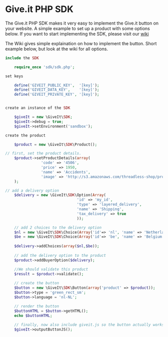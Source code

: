Give.it PHP SDK
=======

The Give.it PHP SDK makes it very easy to implement the Give.it button on your website. A simple example to set up a product with some options below. If you want to start implementing the SDK, please visit our [wiki](https://github.com/giveit/sdk-php/wiki)

The Wiki gives simple explaination on how to implement the button. Short example below, but look at the wiki for all options.

```php
include the SDK

    require_once 'sdk/sdk.php';

set keys

    define('GIVEIT_PUBLIC_KEY',  '[key]');
    define('GIVEIT_DATA_KEY',    '[key]');
    define('GIVEIT_PRIVATE_KEY', '[key]');


create an instance of the SDK

    $giveIt = new \GiveIt\SDK;
    $giveIt->debug = true;
    $giveIt->setEnvironment('sandbox');

create the product

    $product = new \GiveIt\SDK\Product();

// first, set the product details.
    $product->setProductDetails(array(
                'code' => '4506', 
                'price' => 1950, 
                'name' => 'Accidents', 
                'image' => 'http://s3.amazonaws.com/threadless-shop/products/4506/636x460shirt_guys_01.jpg')
    );

// add a delivery option
    $delivery = new \GiveIt\SDK\Option(Array(
                                'id' => 'my_id',
                                'type' => 'layered_delivery',
                                'name' => 'Shipping',
                                'tax_delivery' => true
                                ));

    // add 2 choices to the delivery option
    $nl = new \GiveIt\SDK\Choice(Array('id'=> 'nl', 'name' => 'Netherlands', 'price' => 495));
    $be = new \GiveIt\SDK\Choice(Array('id'=> 'be', 'name' => 'Belgium', 'price' => 895));
    
    $delivery->addChoices(array($nl,$be));
    
    // add the delivery option to the product
    $product->addBuyerOption($delivery);

    //We should validate this product
    $result = $product->validate();
    
    // create the button
    $button = new \GiveIt\SDK\Button(array('product' => $product));
    $button->type = 'green_rect_sm';
    $button->language = 'nl-NL';

    // render the button
    $buttonHTML = $button->getHTML();
    echo $buttonHTML;
    
    // finally, now also include giveit.js so the button actually works
    $giveIt->outputButtonJS();
    
```
